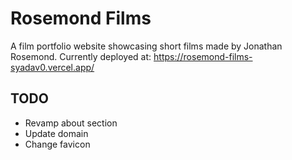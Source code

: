 # Rosemond Films 
A film portfolio website showcasing short films made by Jonathan Rosemond.
Currently deployed at: https://rosemond-films-syadav0.vercel.app/

## TODO
- Revamp about section
- Update domain
- Change favicon
